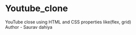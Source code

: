 # Youtube_clone
YouTube close using HTML and CSS properties like(flex, grid)
<br>
Author - Saurav dahiya
